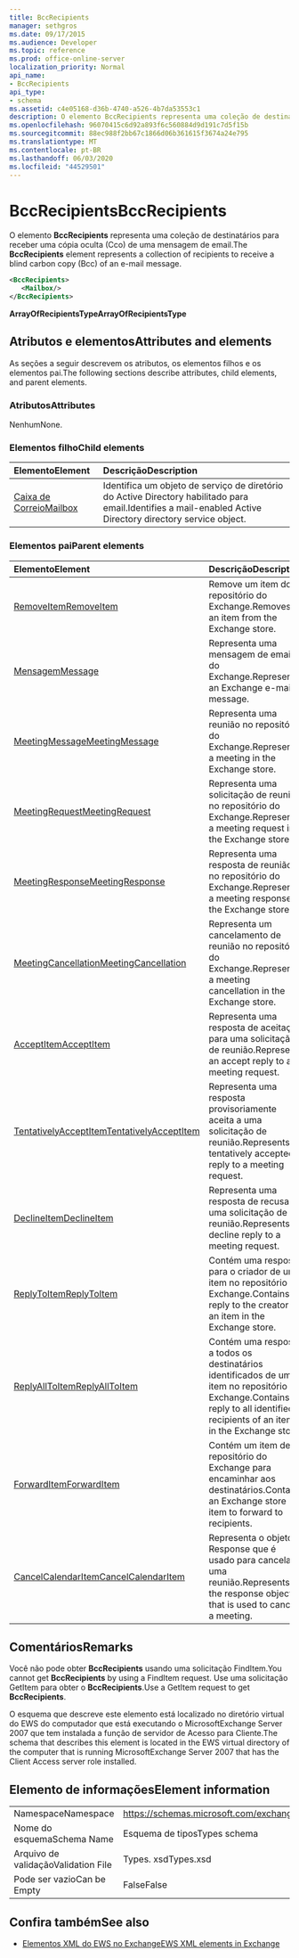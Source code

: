 ```yaml
---
title: BccRecipients
manager: sethgros
ms.date: 09/17/2015
ms.audience: Developer
ms.topic: reference
ms.prod: office-online-server
localization_priority: Normal
api_name:
- BccRecipients
api_type:
- schema
ms.assetid: c4e05168-d36b-4740-a526-4b7da53553c1
description: O elemento BccRecipients representa uma coleção de destinatários para receber uma cópia oculta (Cco) de uma mensagem de email.
ms.openlocfilehash: 96070415c6d92a893f6c560884d9d191c7d5f15b
ms.sourcegitcommit: 88ec988f2bb67c1866d06b361615f3674a24e795
ms.translationtype: MT
ms.contentlocale: pt-BR
ms.lasthandoff: 06/03/2020
ms.locfileid: "44529501"
---
```

# <a name="bccrecipients"></a><span data-ttu-id="397a1-103">BccRecipients</span><span class="sxs-lookup"><span data-stu-id="397a1-103">BccRecipients</span></span>

<span data-ttu-id="397a1-104">O elemento **BccRecipients** representa uma coleção de destinatários para receber uma cópia oculta (Cco) de uma mensagem de email.</span><span class="sxs-lookup"><span data-stu-id="397a1-104">The **BccRecipients** element represents a collection of recipients to receive a blind carbon copy (Bcc) of an e-mail message.</span></span> 
  
```xml
<BccRecipients>
   <Mailbox/>
</BccRecipients>
```

 <span data-ttu-id="397a1-105">**ArrayOfRecipientsType**</span><span class="sxs-lookup"><span data-stu-id="397a1-105">**ArrayOfRecipientsType**</span></span>
## <a name="attributes-and-elements"></a><span data-ttu-id="397a1-106">Atributos e elementos</span><span class="sxs-lookup"><span data-stu-id="397a1-106">Attributes and elements</span></span>

<span data-ttu-id="397a1-107">As seções a seguir descrevem os atributos, os elementos filhos e os elementos pai.</span><span class="sxs-lookup"><span data-stu-id="397a1-107">The following sections describe attributes, child elements, and parent elements.</span></span>
  
### <a name="attributes"></a><span data-ttu-id="397a1-108">Atributos</span><span class="sxs-lookup"><span data-stu-id="397a1-108">Attributes</span></span>

<span data-ttu-id="397a1-109">Nenhum</span><span class="sxs-lookup"><span data-stu-id="397a1-109">None.</span></span>
  
### <a name="child-elements"></a><span data-ttu-id="397a1-110">Elementos filho</span><span class="sxs-lookup"><span data-stu-id="397a1-110">Child elements</span></span>

|<span data-ttu-id="397a1-111">**Elemento**</span><span class="sxs-lookup"><span data-stu-id="397a1-111">**Element**</span></span>|<span data-ttu-id="397a1-112">**Descrição**</span><span class="sxs-lookup"><span data-stu-id="397a1-112">**Description**</span></span>|
|:-----|:-----|
|[<span data-ttu-id="397a1-113">Caixa de Correio</span><span class="sxs-lookup"><span data-stu-id="397a1-113">Mailbox</span></span>](mailbox.md) <br/> |<span data-ttu-id="397a1-114">Identifica um objeto de serviço de diretório do Active Directory habilitado para email.</span><span class="sxs-lookup"><span data-stu-id="397a1-114">Identifies a mail-enabled Active Directory directory service object.</span></span>  <br/> |
   
### <a name="parent-elements"></a><span data-ttu-id="397a1-115">Elementos pai</span><span class="sxs-lookup"><span data-stu-id="397a1-115">Parent elements</span></span>

|<span data-ttu-id="397a1-116">**Elemento**</span><span class="sxs-lookup"><span data-stu-id="397a1-116">**Element**</span></span>|<span data-ttu-id="397a1-117">**Descrição**</span><span class="sxs-lookup"><span data-stu-id="397a1-117">**Description**</span></span>|
|:-----|:-----|
|[<span data-ttu-id="397a1-118">RemoveItem</span><span class="sxs-lookup"><span data-stu-id="397a1-118">RemoveItem</span></span>](removeitem.md) <br/> |<span data-ttu-id="397a1-119">Remove um item do repositório do Exchange.</span><span class="sxs-lookup"><span data-stu-id="397a1-119">Removes an item from the Exchange store.</span></span>  <br/> |
|[<span data-ttu-id="397a1-120">Mensagem</span><span class="sxs-lookup"><span data-stu-id="397a1-120">Message</span></span>](message-ex15websvcsotherref.md) <br/> |<span data-ttu-id="397a1-121">Representa uma mensagem de email do Exchange.</span><span class="sxs-lookup"><span data-stu-id="397a1-121">Represents an Exchange e-mail message.</span></span>  <br/> |
|[<span data-ttu-id="397a1-122">MeetingMessage</span><span class="sxs-lookup"><span data-stu-id="397a1-122">MeetingMessage</span></span>](meetingmessage.md) <br/> |<span data-ttu-id="397a1-123">Representa uma reunião no repositório do Exchange.</span><span class="sxs-lookup"><span data-stu-id="397a1-123">Represents a meeting in the Exchange store.</span></span>  <br/> |
|[<span data-ttu-id="397a1-124">MeetingRequest</span><span class="sxs-lookup"><span data-stu-id="397a1-124">MeetingRequest</span></span>](meetingrequest.md) <br/> |<span data-ttu-id="397a1-125">Representa uma solicitação de reunião no repositório do Exchange.</span><span class="sxs-lookup"><span data-stu-id="397a1-125">Represents a meeting request in the Exchange store.</span></span>  <br/> |
|[<span data-ttu-id="397a1-126">MeetingResponse</span><span class="sxs-lookup"><span data-stu-id="397a1-126">MeetingResponse</span></span>](meetingresponse.md) <br/> |<span data-ttu-id="397a1-127">Representa uma resposta de reunião no repositório do Exchange.</span><span class="sxs-lookup"><span data-stu-id="397a1-127">Represents a meeting response in the Exchange store.</span></span>  <br/> |
|[<span data-ttu-id="397a1-128">MeetingCancellation</span><span class="sxs-lookup"><span data-stu-id="397a1-128">MeetingCancellation</span></span>](meetingcancellation.md) <br/> |<span data-ttu-id="397a1-129">Representa um cancelamento de reunião no repositório do Exchange.</span><span class="sxs-lookup"><span data-stu-id="397a1-129">Represents a meeting cancellation in the Exchange store.</span></span>  <br/> |
|[<span data-ttu-id="397a1-130">AcceptItem</span><span class="sxs-lookup"><span data-stu-id="397a1-130">AcceptItem</span></span>](acceptitem.md) <br/> |<span data-ttu-id="397a1-131">Representa uma resposta de aceitação para uma solicitação de reunião.</span><span class="sxs-lookup"><span data-stu-id="397a1-131">Represents an accept reply to a meeting request.</span></span>  <br/> |
|[<span data-ttu-id="397a1-132">TentativelyAcceptItem</span><span class="sxs-lookup"><span data-stu-id="397a1-132">TentativelyAcceptItem</span></span>](tentativelyacceptitem.md) <br/> |<span data-ttu-id="397a1-133">Representa uma resposta provisoriamente aceita a uma solicitação de reunião.</span><span class="sxs-lookup"><span data-stu-id="397a1-133">Represents a tentatively accepted reply to a meeting request.</span></span>  <br/> |
|[<span data-ttu-id="397a1-134">DeclineItem</span><span class="sxs-lookup"><span data-stu-id="397a1-134">DeclineItem</span></span>](declineitem.md) <br/> |<span data-ttu-id="397a1-135">Representa uma resposta de recusa a uma solicitação de reunião.</span><span class="sxs-lookup"><span data-stu-id="397a1-135">Represents a decline reply to a meeting request.</span></span>  <br/> |
|[<span data-ttu-id="397a1-136">ReplyToItem</span><span class="sxs-lookup"><span data-stu-id="397a1-136">ReplyToItem</span></span>](replytoitem.md) <br/> |<span data-ttu-id="397a1-137">Contém uma resposta para o criador de um item no repositório do Exchange.</span><span class="sxs-lookup"><span data-stu-id="397a1-137">Contains a reply to the creator of an item in the Exchange store.</span></span>  <br/> |
|[<span data-ttu-id="397a1-138">ReplyAllToItem</span><span class="sxs-lookup"><span data-stu-id="397a1-138">ReplyAllToItem</span></span>](replyalltoitem.md) <br/> |<span data-ttu-id="397a1-139">Contém uma resposta a todos os destinatários identificados de um item no repositório do Exchange.</span><span class="sxs-lookup"><span data-stu-id="397a1-139">Contains a reply to all identified recipients of an item in the Exchange store.</span></span>  <br/> |
|[<span data-ttu-id="397a1-140">ForwardItem</span><span class="sxs-lookup"><span data-stu-id="397a1-140">ForwardItem</span></span>](forwarditem.md) <br/> |<span data-ttu-id="397a1-141">Contém um item de repositório do Exchange para encaminhar aos destinatários.</span><span class="sxs-lookup"><span data-stu-id="397a1-141">Contains an Exchange store item to forward to recipients.</span></span>  <br/> |
|[<span data-ttu-id="397a1-142">CancelCalendarItem</span><span class="sxs-lookup"><span data-stu-id="397a1-142">CancelCalendarItem</span></span>](cancelcalendaritem.md) <br/> |<span data-ttu-id="397a1-143">Representa o objeto Response que é usado para cancelar uma reunião.</span><span class="sxs-lookup"><span data-stu-id="397a1-143">Represents the response object that is used to cancel a meeting.</span></span>  <br/> |
   
## <a name="remarks"></a><span data-ttu-id="397a1-144">Comentários</span><span class="sxs-lookup"><span data-stu-id="397a1-144">Remarks</span></span>

<span data-ttu-id="397a1-145">Você não pode obter **BccRecipients** usando uma solicitação FindItem.</span><span class="sxs-lookup"><span data-stu-id="397a1-145">You cannot get **BccRecipients** by using a FindItem request.</span></span> <span data-ttu-id="397a1-146">Use uma solicitação GetItem para obter o **BccRecipients**.</span><span class="sxs-lookup"><span data-stu-id="397a1-146">Use a GetItem request to get **BccRecipients**.</span></span>
  
<span data-ttu-id="397a1-147">O esquema que descreve este elemento está localizado no diretório virtual do EWS do computador que está executando o MicrosoftExchange Server 2007 que tem instalada a função de servidor de Acesso para Cliente.</span><span class="sxs-lookup"><span data-stu-id="397a1-147">The schema that describes this element is located in the EWS virtual directory of the computer that is running MicrosoftExchange Server 2007 that has the Client Access server role installed.</span></span>
  
## <a name="element-information"></a><span data-ttu-id="397a1-148">Elemento de informações</span><span class="sxs-lookup"><span data-stu-id="397a1-148">Element information</span></span>

|||
|:-----|:-----|
|<span data-ttu-id="397a1-149">Namespace</span><span class="sxs-lookup"><span data-stu-id="397a1-149">Namespace</span></span>  <br/> |https://schemas.microsoft.com/exchange/services/2006/types  <br/> |
|<span data-ttu-id="397a1-150">Nome do esquema</span><span class="sxs-lookup"><span data-stu-id="397a1-150">Schema Name</span></span>  <br/> |<span data-ttu-id="397a1-151">Esquema de tipos</span><span class="sxs-lookup"><span data-stu-id="397a1-151">Types schema</span></span>  <br/> |
|<span data-ttu-id="397a1-152">Arquivo de validação</span><span class="sxs-lookup"><span data-stu-id="397a1-152">Validation File</span></span>  <br/> |<span data-ttu-id="397a1-153">Types. xsd</span><span class="sxs-lookup"><span data-stu-id="397a1-153">Types.xsd</span></span>  <br/> |
|<span data-ttu-id="397a1-154">Pode ser vazio</span><span class="sxs-lookup"><span data-stu-id="397a1-154">Can be Empty</span></span>  <br/> |<span data-ttu-id="397a1-155">False</span><span class="sxs-lookup"><span data-stu-id="397a1-155">False</span></span>  <br/> |
   
## <a name="see-also"></a><span data-ttu-id="397a1-156">Confira também</span><span class="sxs-lookup"><span data-stu-id="397a1-156">See also</span></span>



- [<span data-ttu-id="397a1-157">Elementos XML do EWS no Exchange</span><span class="sxs-lookup"><span data-stu-id="397a1-157">EWS XML elements in Exchange</span></span>](ews-xml-elements-in-exchange.md)

